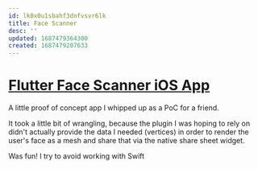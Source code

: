 ```yaml
---
id: lk0x0u1sbahf3dnfvsvr6lk
title: Face Scanner
desc: ''
updated: 1687479364300
created: 1687479207633
---
```

# [Flutter Face Scanner iOS App](https://github.com/helle253/face-scanner)

A little proof of concept app I whipped up as a PoC for a friend.

It took a little bit of wrangling, because the plugin I was hoping to rely on didn't actually provide the data I needed (vertices) in order to render the user's face as a mesh and share that via the native share sheet widget.

Was fun! I try to avoid working with Swift
